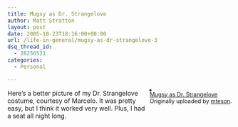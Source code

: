 ```yaml
---
title: Mugsy as Dr. Strangelove
author: Matt Stratton
layout: post
date: 2005-10-23T18:16:00+00:00
url: /life-in-general/mugsy-as-dr-strangelove-3
dsq_thread_id:
  - 28256521
categories:
  - Personal

---
```

<div style="float:right;margin-left:10px;margin-bottom:10px;">
  <a href="http://www.flickr.com/photos/mteson/55296146/" title="photo sharing"><img src="http://static.flickr.com/29/55296146_402cb60c84_m.jpg" alt="" style="border:solid 2px #000000;" /></a> <br /> <span style="font-size:.9em;margin-top:0;"> <a href="http://www.flickr.com/photos/mteson/55296146/">Mugsy as Dr. Strangelove</a> <br /> Originally uploaded by <a href="http://www.flickr.com/people/mteson/">mteson</a>. </span>
</div>

Here&#8217;s a better picture of my Dr. Strangelove costume, courtesy of Marcelo. It was pretty easy, but I think it worked very well. Plus, I had a seat all night long.